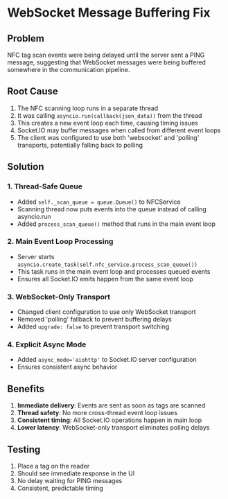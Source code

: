 # WebSocket Message Buffering Fix

## Problem
NFC tag scan events were being delayed until the server sent a PING message, suggesting that WebSocket messages were being buffered somewhere in the communication pipeline.

## Root Cause
1. The NFC scanning loop runs in a separate thread
2. It was calling `asyncio.run(callback(json_data))` from the thread
3. This creates a new event loop each time, causing timing issues
4. Socket.IO may buffer messages when called from different event loops
5. The client was configured to use both 'websocket' and 'polling' transports, potentially falling back to polling

## Solution

### 1. Thread-Safe Queue
- Added `self._scan_queue = queue.Queue()` to NFCService
- Scanning thread now puts events into the queue instead of calling asyncio.run
- Added `process_scan_queue()` method that runs in the main event loop

### 2. Main Event Loop Processing
- Server starts `asyncio.create_task(self.nfc_service.process_scan_queue())`
- This task runs in the main event loop and processes queued events
- Ensures all Socket.IO emits happen from the same event loop

### 3. WebSocket-Only Transport
- Changed client configuration to use only WebSocket transport
- Removed 'polling' fallback to prevent buffering delays
- Added `upgrade: false` to prevent transport switching

### 4. Explicit Async Mode
- Added `async_mode='aiohttp'` to Socket.IO server configuration
- Ensures consistent async behavior

## Benefits
1. **Immediate delivery**: Events are sent as soon as tags are scanned
2. **Thread safety**: No more cross-thread event loop issues
3. **Consistent timing**: All Socket.IO operations happen in main loop
4. **Lower latency**: WebSocket-only transport eliminates polling delays

## Testing
1. Place a tag on the reader
2. Should see immediate response in the UI
3. No delay waiting for PING messages
4. Consistent, predictable timing